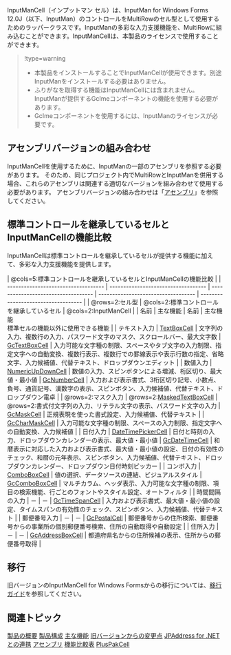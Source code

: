 InputManCell（インプットマン セル）は、InputMan for Windows Forms 12.0J（以下、InputMan）のコントロールをMultiRowのセル型として使用するためのラッパークラスです。InputManの多彩な入力支援機能を、MultiRowに組み込むことができます。InputManCellは、本製品のライセンスで使用することができます。

> !type=warning
>
> * 本製品をインストールすることでInputManCellが使用できます。別途InputManをインストールする必要はありません。
> * ふりがなを取得する機能はInputManCellには含まれません。InputManが提供するGcImeコンポーネントの機能を使用する必要があります。
> * GcImeコンポーネントを使用するには、InputManのライセンスが必要です。

## アセンブリバージョンの組み合わせ

InputManCellを使用するために、InputManの一部のアセンブリを参照する必要があります。 そのため、同じプロジェクト内でMultiRowとInputManを併用する場合、これらのアセンブリは関連する適切なバージョンを組み合わせて使用する必要があります。 アセンブリバージョンの組み合わせは「[アセンブリ](gcdocsite__documentlink?toc-item-id=96049fbd-5581-4f0d-a830-367553ae7bdd)」を参照してください。

## 標準コントロールを継承しているセルとInputManCellの機能比較

InputManCellは標準コントロールを継承しているセルが提供する機能に加えて、多彩な入力支援機能を提供します。

| @cols=5:<span class="SectionHeadingText">標準コントロールを継承しているセルとInputManCellの機能比較</span> |
| ----------------------------------- | ----------------------------------- | ----------------------------------- | ----------------------------------- | ----------------------------------- |
| @rows=2:セル型 | @cols=2:標準コントロールを継承しているセル | @cols=2:InputManCell |
| 名前 | 主な機能 | 名前 | 主な機能<br>標準セルの機能以外に使用できる機能 |
| テキスト入力 | [TextBoxCell](https://docs.mescius.jp/help/multirow-winforms-12/TextBoxCell.html) | 文字列の入力、複数行の入力、パスワード文字のマスク、スクロールバー、最大文字数 | [GcTextBoxCell](https://docs.mescius.jp/help/multirow-winforms-12/GcTextBoxCell.html) | 入力可能な文字種の制限、スペースやタブ文字の入力制限、指定文字への自動変換、複数行表示、複数行での罫線表示や表示行数の指定、省略文字、入力候補値、代替テキスト、ドロップダウンエディット |
| 数値入力 | [NumericUpDownCell](https://docs.mescius.jp/help/multirow-winforms-12/NumericUpDownCell.html) | 数値の入力、スピンボタンによる増減、桁区切り、最大値・最小値 | [GcNumberCell](https://docs.mescius.jp/help/multirow-winforms-12/GcNumberCell.html) | 入力および表示書式、3桁区切り記号、小数点、負号、通貨記号、漢数字の表示、スピンボタン、入力候補値、代替テキスト、ドロップダウン電卓 |
| @rows=2:マスク入力 | @rows=2:[MaskedTextBoxCell](https://docs.mescius.jp/help/multirow-winforms-12/MaskedTextBoxCell.html) | @rows=2:書式付文字列の入力、リテラル文字の表示、パスワード文字の入力 | [GcMaskCell](https://docs.mescius.jp/help/multirow-winforms-12/GcMaskCell.html) | 正規表現を使った書式設定、入力候補値、代替テキスト |
| [GcCharMaskCell](https://docs.mescius.jp/help/multirow-winforms-12/GcCharMaskCell.html) | 入力可能な文字種の制限、スペースの入力制限、指定文字への自動変換、入力候補値 |
| 日付入力 | [DateTimePickerCell](https://docs.mescius.jp/help/multirow-winforms-12/DateTimePickerCell.html) | 日付と時刻の入力、ドロップダウンカレンダーの表示、最大値・最小値 | [GcDateTimeCell](https://docs.mescius.jp/help/multirow-winforms-12/GcDateTimeCell.html) | 和暦表示に対応した入力および表示書式、最大値・最小値の設定、日付の有効性のチェック、和暦の元年表示、スピンボタン、入力候補値、代替テキスト、ドロップダウンカレンダー、ドロップダウン日付時刻ピッカー |
| コンボ入力 | [ComboBoxCell](https://docs.mescius.jp/help/multirow-winforms-12/ComboBoxCell.html) | 値の選択、データソースの連結、ビジュアルスタイル | [GcComboBoxCell](https://docs.mescius.jp/help/multirow-winforms-12/GcComboBoxCell.html) | マルチカラム、ヘッダ表示、入力可能な文字種の制限、項目の検索機能、行ごとのフォントやスタイル設定、オートフィルタ |
| 時間間隔の入力 | － | － | [GcTimeSpanCell](https://docs.mescius.jp/help/multirow-winforms-12/GcTimeSpanCell.html) | 入力および表示書式、最大値・最小値の設定、タイムスパンの有効性のチェック、スピンボタン、入力候補値、代替テキスト |
| 郵便番号入力 | － | － | [GcPostalCell](https://docs.mescius.jp/help/multirow-winforms-12/GcPostalCell.html) | 郵便番号からの住所検索、郵便番号からの事業所の個別郵便番号検索、住所の自動取得や自動設定 |
| 住所入力 | － | － | [GcAddressBoxCell](https://docs.mescius.jp/help/multirow-winforms-12/GcAddressBoxCell.html) | 都道府県名からの住所候補の表示、住所からの郵便番号取得 |

## 移行

旧バージョンのInputManCell for Windows Formsからの移行については、[移行ガイド](https://docs.mescius.jp/help/multirow-winforms-12-migration/#Introducing_MultiRow12.html)を参照してください。

## 関連トピック

[製品の概要](gcdocsite__documentlink?toc-item-id=909feeb6-135c-415a-88e9-c1f9592b3356)
[製品構成](gcdocsite__documentlink?toc-item-id=8bf2e815-2910-494e-9857-4579a635e1b7)
[主な機能](gcdocsite__documentlink?toc-item-id=0c78c61f-7320-4879-ab08-57f0695edbdd)
[旧バージョンからの変更点](gcdocsite__documentlink?toc-item-id=7ff689fc-4f6e-4122-94de-5a25293938aa)
[JPAddress for .NETとの連携](gcdocsite__documentlink?toc-item-id=6af858bd-15e0-47b1-b02a-c011f1b81386)
[アセンブリ](gcdocsite__documentlink?toc-item-id=96049fbd-5581-4f0d-a830-367553ae7bdd)
[機能比較表](gcdocsite__documentlink?toc-item-id=77c0c1b8-0e09-43e1-990d-c688206bb4ca)
[PlusPakCell](gcdocsite__documentlink?toc-item-id=d48b8c03-cee7-45e1-a032-0acdd24642ba)